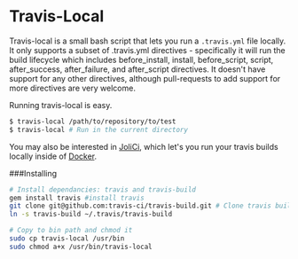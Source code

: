 Travis-Local
============

Travis-local is a small bash script that lets you run a `.travis.yml` file locally. It only supports a subset of .travis.yml directives - specifically it will run the build lifecycle which includes before_install, install, before_script, script, after_success, after_failure, and after_script directives. It doesn't have support for any other directives, although pull-requests to add support for more directives are very welcome.

Running travis-local is easy. 

```bash
$ travis-local /path/to/repository/to/test
$ travis-local # Run in the current directory
```

You may also be interested in [JoliCi](https://github.com/jolicode/JoliCi), which let's you run your travis builds locally inside of [Docker](https://www.docker.com).

###Installing
```bash
# Install dependancies: travis and travis-build
gem install travis #install travis
git clone git@github.com:travis-ci/travis-build.git # Clone travis build
ln -s travis-build ~/.travis/travis-build

# Copy to bin path and chmod it
sudo cp travis-local /usr/bin
sudo chmod a+x /usr/bin/travis-local
```
